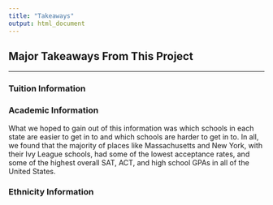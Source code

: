 ```yaml
---
title: "Takeaways"
output: html_document
---
```


## Major Takeaways From This Project
***

### Tuition Information

### Academic Information
What we hoped to gain out of this information was which schools in each state are easier to get in to and which schools are harder to get in to. In all, we found that the majority of places like Massachusetts and New York, with their Ivy League schools, had some of the lowest acceptance rates, and some of the highest overall SAT, ACT, and high school GPAs in all of the United States. 

### Ethnicity Information
